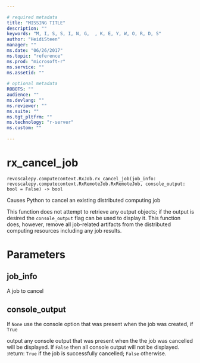 ```yaml
--- 
 
# required metadata 
title: "MISSING TITLE" 
description: "" 
keywords: "M, I, S, S, I, N, G,  , K, E, Y, W, O, R, D, S" 
author: "HeidiSteen" 
manager: "" 
ms.date: "06/26/2017" 
ms.topic: "reference" 
ms.prod: "microsoft-r" 
ms.service: "" 
ms.assetid: "" 
 
# optional metadata 
ROBOTS: "" 
audience: "" 
ms.devlang: "" 
ms.reviewer: "" 
ms.suite: "" 
ms.tgt_pltfrm: "" 
ms.technology: "r-server" 
ms.custom: "" 
 
---
```


# rx_cancel_job



```
revoscalepy.computecontext.RxJob.rx_cancel_job(job_info: revoscalepy.computecontext.RxRemoteJob.RxRemoteJob, console_output: bool = False) -> bool
```



Causes Python to cancel an existing distributed computing job

This function does not attempt to retrieve any output objects; if the output is desired the ``console_output``
flag can be used to display it.  This function does, however, remove all job-related artifacts from the distributed
computing resources including any job results.


# Parameters


## job_info

A job to cancel


## console_output

If ``None`` use the console option that was present when the job was created, if ``True``

output any console output that was present when the the job was cancelled will be displayed.  If ``False`` then
all console output will not be displayed.
:return: ``True`` if the job is successfully cancelled; ``False`` otherwise.
